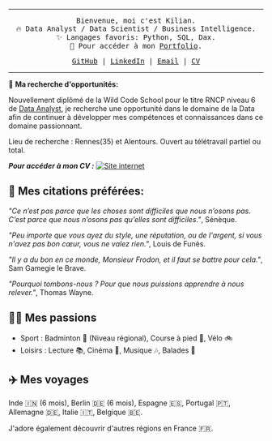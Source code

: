 <hr>

<p align="center" dir="auto">
  <samp>Bienvenue, moi c'est Kilian.<br>
  🔥 Data Analyst / Data Scientist / Business Intelligence.<br>
  ✨ Langages favoris: Python, SQL, Dax.<br>
  🎨 Pour accéder à mon <a href="https://kiliancadiou.github.io/" target="_blank">Portfolio</a>.<br>
</p>
<p align="center" dir="auto">
  <samp>
  <a href="https://github.com/KilianCadiou" target="_blank">GitHub</a> | 
  <a href="https://www.linkedin.com/in/kiliancadiou/" target="_blank">LinkedIn</a> | 
  <a href="mailto:kiliancadiou@gmail.com" target="_blank">Email</a> | 
  <a href="https://drive.google.com/file/d/1ir8LKCxzwaJlx5FWDULc2NMgPnwInPD7/view?usp=drive_link" target="_blank">CV</a>
</p>

<hr>
🎯 <strong>Ma recherche d'opportunités:</strong>

<p>Nouvellement diplômé de la Wild Code School pour le titre RNCP niveau 6 de <a href="https://www.wildcodeschool.com/fr-fr/formations-data/formation-data-analyst">Data Analyst</a>, je recherche une opportunité dans le domaine de la Data afin de continuer à développer mes compétences et connaissances dans ce domaine passionnant.</p>

<p>Lieu de recherche : Rennes(35) et Alentours. Ouvert au télétravail partiel ou total.</p>

<p><strong><em>Pour accéder à mon CV :</em></strong> <a href="https://drive.google.com/file/d/1SELiuFPDsDE7FNEJnj_RpgmmFSA7Spq5/view?usp=sharing"><img src="https://img.shields.io/badge/Mon%20CV-green?logo=googledrive&logoColor=white" alt="Site internet"></a></p>

<h2>💬 <strong>Mes citations préférées:</strong></h2>

<p><em>"Ce n’est pas parce que les choses sont difficiles que nous n’osons pas. C’est parce que nous n’osons pas qu’elles sont difficiles."</em>, Sénèque.</p>

<p><em>"Peu importe que vous ayez du style, une réputation, ou de l'argent, si vous n'avez pas bon cœur, vous ne valez rien."</em>, Louis de Funès.</p>

<p><em>"Il y a du bon en ce monde, Monsieur Frodon, et il faut se battre pour cela."</em>, Sam Gamegie le Brave.</p>

<p><em>"Pourquoi tombons-nous ? Pour que nous puissions apprendre à nous relever."</em>, Thomas Wayne.</p>

<h2>💁‍♂️ <strong>Mes passions</strong></h2>

<ul>
    <li>Sport : Badminton 🏸 (Niveau régional), Course à pied 🏃, Vélo 🚲</li>
    <li>Loisirs : Lecture 📚, Cinéma 🎥, Musique 🎶, Balades 🥾</li>
</ul>

<h2>✈️ <strong>Mes voyages</strong></h2>

<p>Inde 🇮🇳 (6 mois), Berlin 🇩🇪 (6 mois), Espagne 🇪🇸, Portugal 🇵🇹, Allemagne 🇩🇪, Italie 🇮🇹, Belgique 🇧🇪.</p>

<p>J'adore également découvrir d'autres régions en France 🇫🇷.</p>

